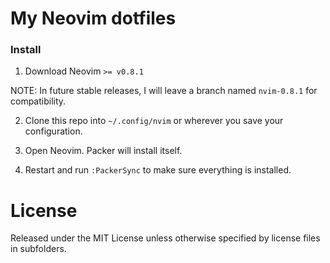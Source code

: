 # My Neovim dotfiles

### Install

1. Download Neovim `>= v0.8.1`

NOTE: In future stable releases, I will leave a branch named `nvim-0.8.1` for
compatibility.

2. Clone this repo into `~/.config/nvim` or wherever you save your
   configuration.

3. Open Neovim. Packer will install itself.

4. Restart and run `:PackerSync` to make sure everything is installed.

# License

Released under the MIT License unless otherwise specified by license files in
subfolders.
